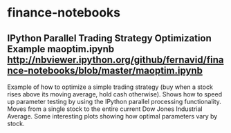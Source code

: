 finance-notebooks
=================

IPython Parallel Trading Strategy Optimization Example 
maoptim.ipynb
http://nbviewer.ipython.org/github/fernavid/finance-notebooks/blob/master/maoptim.ipynb
------------------
Example of how to optimize a simple trading strategy (buy when a stock rises above its moving average, hold cash otherwise). Shows how to speed up parameter testing by using the IPython parallel processing functionality. Moves from a single stock to the entire current Dow Jones Industrial Average. Some interesting plots showing how optimal parameters vary by stock. 
